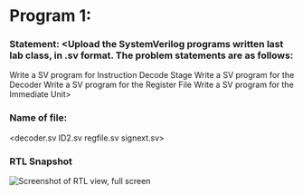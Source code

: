 # Program 1: 
### Statement: <Upload the SystemVerilog programs written last lab class, in .sv format. The problem statements are as follows:

Write a SV program for Instruction Decode Stage
Write a SV program for the Decoder
Write a SV program for the Register File
Write a SV program for the Immediate Unit>

### Name of file:
<decoder.sv
 ID2.sv
 regfile.sv
signext.sv>

### RTL Snapshot
![Screenshot of RTL view, full screen](<decoder.pg ID.png regfile.png signext.png>)